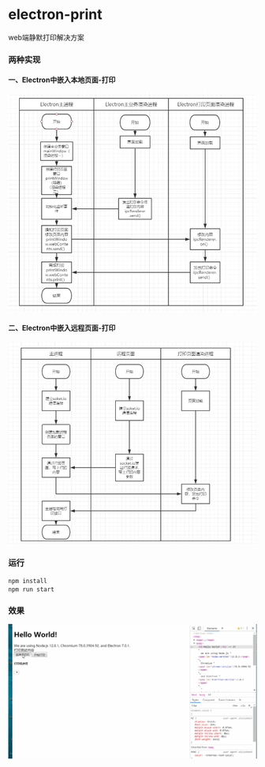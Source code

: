 # electron-print
web端静默打印解决方案

### 两种实现

#### 一、Electron中嵌入本地页面-打印

![本地页面流程图](img/local_process.png)


#### 二、Electron中嵌入远程页面-打印

![远程页面流程图](img/remote_process.png)


### 运行
`npm install`  
`npm run start`

### 效果

![效果图](img/result.gif)
